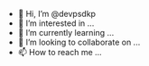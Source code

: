 - 👋 Hi, I’m @devpsdkp
- 👀 I’m interested in ...
- 🌱 I’m currently learning ...
- 💞️ I’m looking to collaborate on ...
- 📫 How to reach me ...

<!---
devpsdkp/devpsdkp is a ✨ special ✨ repository because its `README.md` (this file) appears on your GitHub profile.
You can click the Preview link to take a look at your changes.
--->
